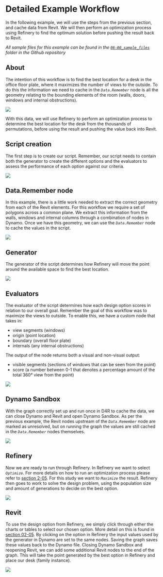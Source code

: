 # Detailed Example Workflow

In the following example, we will use the steps from the previous section, and cache data from Revit. We will then perform an optimization process using Refinery to find the optimum solution before pushing the result back to Revit.

_All sample files for this example can be found in the_ [_`06-00_sample_files`_](https://github.com/DynamoDS/RefineryPrimer/tree/master/06-using-revit-alongside-refinery/06-00_sample_files) _folder in the Github repository_

## About

The intention of this workflow is to find the best location for a desk in the office floor plate, where it maximizes the number of views to the outside. To do this the information we need to cache in the _`Data.Remember`_ node is all the geometry relating to the bounding elements of the room \(walls, doors, windows and internal obstructions\).

![](../../.gitbook/assets/detailex1%20%281%29.png)

With this data, we will use Refinery to perform an optimization process to determine the best location for the desk from the thousands of permutations, before using the result and pushing the value back into Revit.

## Script creation

The first step is to create our script. Remember, our script needs to contain both the generator to create the different options and the evaluators to assess the performance of each option against our criteria.

![](../../.gitbook/assets/detailex2%20%284%29.png)

## Data.Remember node

In this example, there is a little work needed to extract the correct geometry from each of the Revit elements. For this workflow we require a set of polygons across a common plane. We extract this information from the walls, windows and internal columns through a combination of nodes in Dynamo. Once we have this geometry, we can use the _`Data.Remember`_ node to cache the values in the script.

![](../../.gitbook/assets/detailex3.png)

## Generator

The generator of the script determines how Refinery will move the point around the available space to find the best location.

![](../../.gitbook/assets/detailex4%20%281%29.png)

## Evaluators

The evaluator of the script determines how each design option scores in relation to our overall goal. Remember the goal of this workflow was to maximize the views to outside. To enable this, we have a custom node that takes in:

* view segments \(windows\)
* origin \(point location\)
* boundary \(overall floor plate\)
* internals \(any internal obstructions\)

The output of the node returns both a visual and non-visual output:

* visible segments \(sections of windows that can be seen from the point\)
* score \(a number between 0-1 that denotes a percentage amount of the total 360° view from the point\)

![](../../.gitbook/assets/detailex5%20%281%29.png)

## Dynamo Sandbox

With the graph correctly set up and run once in D4R to cache the data, we can close Dynamo and Revit and open Dynamo Sandbox. As per the previous example, the Revit nodes upstream of the _`Data.Remember`_ node are marked as unresolved, but on running the graph the values are still cached in the _`Data.Remember`_ nodes themselves.

![](../../.gitbook/assets/detailex6%20%281%29.png)

## Refinery

Now we are ready to run through Refinery. In Refinery we want to select _`Optimize`_. For more details on how to run an optimization process please refer to [section 2-05](https://github.com/martinstacey/RefineryPrimer/tree/755bf593c7a89c6ec793d58de951e0f6f63c45ec/2-getting-started/2-05_refinery-processes.md). For this study we want to _`Maximize`_ the result. Refinery then goes to work to solve the design problem, using the population size and amount of generations to decide on the best option.

![](../../.gitbook/assets/detailex7%20%282%29.png)

## Revit

To use the design option from Refinery, we simply click through either the charts or tables to select our chosen option. More detail on this is found in [section 02-05](https://github.com/martinstacey/RefineryPrimer/tree/755bf593c7a89c6ec793d58de951e0f6f63c45ec/02-getting-started/02-05_viewing-refinery-results.md). By clicking on the option in Refinery the input values used by the generator in Dynamo are set to the same nodes. Saving the graph saves these values back to the Dynamo file. Closing Dynamo Sandbox and reopening Revit, we can add some additional Revit nodes to the end of the graph. This will take the point generated by the best option in Refinery and place our desk \(family instance\).

![](../../.gitbook/assets/detailex8%20%284%29.png)

